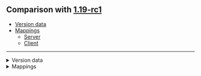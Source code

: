 ## Comparison with [1.19-rc1](https://github.com/PixiGeko/Minecraft-generated-data/tree/1.19-rc1)

- [Version data](#version-data)
- [Mappings](#mappings)
  - [Server](#server)
  - [Client](#client)

<hr/>
<details><summary>Version data</summary>
<table><tr><th></th><th align="left">1.19-rc1</th><th>1.19-rc2</th></tr><tr><td>World version</td><td><code>3103</code></td><td><code>3104</code></td></tr><tr><td>Protocol version</td><td><code>1073741914</code></td><td><code>1073741915</code></td></tr></table>
</details>
<details><summary>Mappings</summary>
<h2>Server</h2>












































































































































































































































































































































































































































































































































































































































































































































































































































































































































































































































































































































































































































































































































































































































































































































































































































































































































































































































































































































































































































































































































































































































































































































































































































































































































































































<h2>Client</h2>
</details>